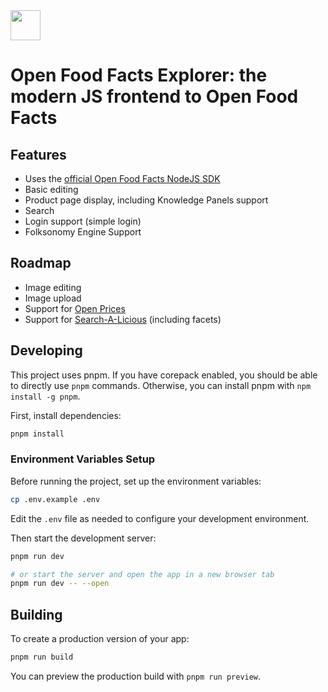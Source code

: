 <picture>
  <source media="(prefers-color-scheme: dark)" srcset="https://static.openfoodfacts.org/images/logos/off-logo-horizontal-dark.png?refresh_github_cache=1">
  <source media="(prefers-color-scheme: light)" srcset="https://static.openfoodfacts.org/images/logos/off-logo-horizontal-light.png?refresh_github_cache=1">
  <img height="48" src="https://static.openfoodfacts.org/images/logos/off-logo-horizontal-light.svg">
</picture>
<br>

# Open Food Facts Explorer: the modern JS frontend to Open Food Facts

## Features

- Uses the [official Open Food Facts NodeJS SDK](https://github.com/openfoodfacts/openfoodfacts-nodejs)
- Basic editing
- Product page display, including Knowledge Panels support
- Search
- Login support (simple login)
- Folksonomy Engine Support

## Roadmap

- Image editing
- Image upload
- Support for [Open Prices](https://prices.openfoodfacts.org/)
- Support for [Search-A-Licious](https://search.openfoodfacts.org/docs) (including facets)

## Developing

This project uses pnpm. If you have corepack enabled, you should be able to directly use `pnpm` commands. Otherwise, you can install pnpm with `npm install -g pnpm`.

First, install dependencies:

```bash
pnpm install
```

### Environment Variables Setup

Before running the project, set up the environment variables:

```bash
cp .env.example .env
```

Edit the `.env` file as needed to configure your development environment.

Then start the development server:

```bash
pnpm run dev

# or start the server and open the app in a new browser tab
pnpm run dev -- --open
```

## Building

To create a production version of your app:

```bash
pnpm run build
```

You can preview the production build with `pnpm run preview`.

